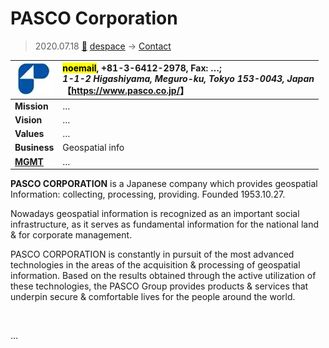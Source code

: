 # PASCO Corporation
> 2020.07.18 [🚀](../../index/index.md) [despace](../index.md) → [Contact](../contact.md)

|[![](../f/contact/p/pasco_corp_logo1_thumb.webp)](../f/contact/p/pasco_corp_logo1.webp)|<mark>noemail</mark>, +81-3-6412-2978, Fax: …;<br> *1-1-2 Higashiyama, Meguro-ku, Tokyo 153-0043, Japan*<br> 【<https://www.pasco.co.jp/>】|
|:-|:-|
|**Mission**|…|
|**Vision**|…|
|**Values**|…|
|**Business**|Geospatial info|
|**[MGMT](../mgmt.md)**|…|

**PASCO CORPORATION** is a Japanese company which provides geospatial Information: collecting, processing, providing. Founded 1953.10.27.

Nowadays geospatial information is recognized as an important social infrastructure, as it serves as fundamental information for the national land & for corporate management.

PASCO CORPORATION is constantly in pursuit of the most advanced technologies in the areas of the acquisition & processing of geospatial information. Based on the results obtained through the active utilization of these technologies, the PASCO Group provides products & services that underpin secure & comfortable lives for the people around the world.

<p style="page-break-after:always"> </p>

…

